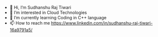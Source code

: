 - 👋 Hi, I’m Sudhanshu Raj Tiwari
- 👀 I’m interested in Cloud Technologies
- 🌱 I’m currently learning Coding in C++ language
- 📫 How to reach me https://www.linkedin.com/in/sudhanshu-raj-tiwari-16a9791a5/

<!---
tiwarisudhanshuraj/tiwarisudhanshuraj is a ✨ special ✨ repository because its `README.md` (this file) appears on your GitHub profile.
You can click the Preview link to take a look at your changes.
--->
